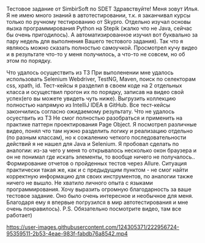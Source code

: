 Тестовое задание от SimbirSoft по SDET
Здравствуйте!
Меня зовут Илья.
Я не имею много знаний в автотестировании, т.к. я заканчивал курсы только по ручному тестированию от Skypro. Отдельно изучал основы яызка программирования Python на Stepik (жалко что не Java, сейчас бы очень пригодилось). А автоматизированное изучил вот буквально за пару недель для выполнения Вашего тестового задания). Так что я являюсь можно сказать полностью самоучкой. Просмотрел кучу видео и в результате что-то у меня получилось, а что-то не совсем, но об этом по порядку.

Что удалось осуществить из ТЗ
При выполенении мне удалось использовать Selenium Webdriver, TestNG, Maven, поиск по селекторам css, xpath, id.
Тест-кейсы я разделил в своем коде на 2 отдельных класса и осуществил прогон их по порядку, записав на видео свой успех(его вы можете увидеть чуть ниже).
Выгрузить коллекцию полностью напрямую из IntelliJ IDEA в GitHub.
Все тест-кейсы закончились согласно ожидаемому результату.
Что не удалось осуествить из ТЗ
Не смог полностью разобраться и применить на практике паттерн проектирования Page Object. Я посмотрел различные видео, понял что там нужно разделить логику и реализацию отдельно (по разным классам), но к сожалению четкого последовательности действий я не нашел для Java и Selenium. Я пробовал сделать по аналогии: из-за чего у меня то открывалось несколько окон браузера и он не понимал где искать элементы, то вообще ничего не получалось..
Формирование отчетов о пройденных тестов через Allure. Ситуация практически такая же, как и с предыдущим пунктом - не смог найти корректную информацию для своих инструментов, по аналогии также ничего не вышло. Не хватило личного опыта с языками программирования.
Хочу выразить огромную благодарность за ваше тестовое задание. Оно было очень интересное и необычное для меня. Благодаря ему я впервые погрузился в мир автотестирования и мне очень понравилось).
P.S. Обязательно посмотрите видео, там все работает)

https://user-images.githubusercontent.com/124305371/222956724-95359511-2b53-4eae-983f-fabdb76a8542.mp4

